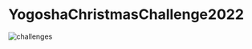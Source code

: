 # YogoshaChristmasChallenge2022

![challenges](https://user-images.githubusercontent.com/70543460/209964892-261c8a62-621e-4b46-9ee3-d3c9ec6aef2f.png)
